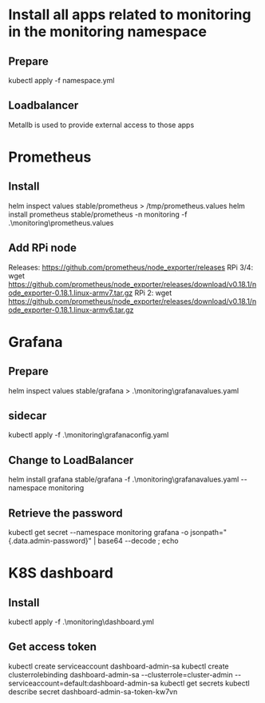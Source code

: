 # Install all apps related to monitoring in the monitoring namespace

## Prepare
kubectl apply -f namespace.yml

## Loadbalancer
Metallb is used to provide external access to those apps

# Prometheus

## Install
helm inspect values stable/prometheus > /tmp/prometheus.values
helm install prometheus stable/prometheus -n monitoring -f .\monitoring\prometheus.values

## Add RPi node
Releases: https://github.com/prometheus/node_exporter/releases
RPi 3/4: wget https://github.com/prometheus/node_exporter/releases/download/v0.18.1/node_exporter-0.18.1.linux-armv7.tar.gz
RPi 2: wget https://github.com/prometheus/node_exporter/releases/download/v0.18.1/node_exporter-0.18.1.linux-armv6.tar.gz

# Grafana

## Prepare
helm inspect values stable/grafana > .\monitoring\grafanavalues.yaml

## sidecar
kubectl apply -f .\monitoring\grafanaconfig.yaml

## Change to LoadBalancer
helm install grafana stable/grafana -f .\monitoring\grafanavalues.yaml --namespace monitoring

## Retrieve the password
kubectl get secret --namespace monitoring grafana -o jsonpath="{.data.admin-password}" | base64 --decode ; echo

# K8S dashboard

## Install
kubectl apply -f .\monitoring\dashboard.yml

## Get access token
kubectl create serviceaccount dashboard-admin-sa
kubectl create clusterrolebinding dashboard-admin-sa --clusterrole=cluster-admin --serviceaccount=default:dashboard-admin-sa
kubectl get secrets
kubectl describe secret dashboard-admin-sa-token-kw7vn

